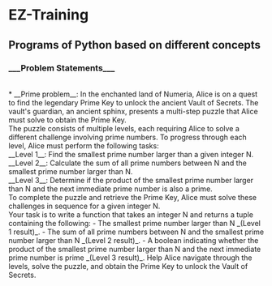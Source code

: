 # EZ-Training
## Programs of Python based on different concepts <br>
<h3>___Problem Statements___</h3><br>
* __Prime problem__: In the enchanted land of Numeria, Alice is on a quest to find the legendary 
Prime Key to unlock the ancient Vault of Secrets. The vault's guardian, an 
ancient sphinx, presents a multi-step puzzle that Alice must solve to obtain the 
Prime Key.<br>
The puzzle consists of multiple levels, each requiring Alice to solve a different 
challenge involving prime numbers. To progress through each level, Alice must 
perform the following tasks:<br> 
__Level 1__: Find the smallest prime number larger than a given integer N.<br>
__Level 2__: Calculate the sum of all prime numbers between N and the smallest 
prime number larger than  N.<br>
__Level 3__: Determine if the product of the smallest prime number larger than N 
and the next immediate prime number is also a prime.<br> 
To complete the puzzle and retrieve the Prime Key, Alice must solve these 
challenges in sequence for a given integer N.<br>
Your task is to write a function that takes an integer N and returns a tuple 
containing the following:
- The smallest prime number larger than N _(Level 1 result)_.
- The sum of all prime numbers between N and the smallest prime number 
larger than N _(Level 2 result)_.
- A boolean indicating whether the product of the smallest prime number 
larger than N and the next immediate prime number is prime _(Level 3 result)_. 
Help Alice navigate through the levels, solve the puzzle, and obtain the Prime 
Key to unlock the Vault of Secrets.
